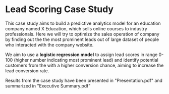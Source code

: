 # Lead Scoring Case Study

This case study aims to build a predictive analytics model for an education company named X Education, which sells online courses to industry professionals. Here we will try to optimize the sales operation of company by finding out the the most prominent leads out of large dataset of people who interacted with the company website.

We aim to use a **logistic regression model** to assign lead scores in range 0-100 (higher number indicating most prominent lead) and identify potential customers from the with a higher conversion chance, aiming to increase the lead conversion rate.

Results from the case study have been presented in "Presentation.pdf" and summarized in "Executive Summary.pdf" 
